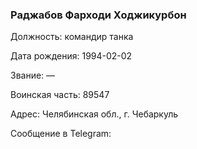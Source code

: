### Раджабов Фарходи Ходжикурбон

Должность: командир танка

Дата рождения: 1994-02-02

Звание: —

Воинская часть: 89547

Адрес: Челябинская обл., г. Чебаркуль

Сообщение в Telegram: []()
